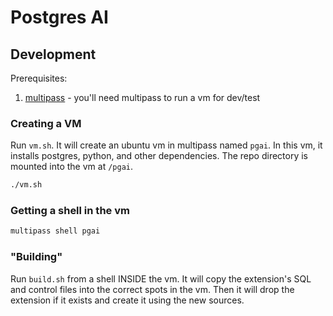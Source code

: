 # Postgres AI


## Development

Prerequisites:

1. [multipass](https://multipass.run/install) - you'll need multipass to run a vm for dev/test

### Creating a VM

Run `vm.sh`. It will create an ubuntu vm in multipass named `pgai`. 
In this vm, it installs postgres, python, and other dependencies.
The repo directory is mounted into the vm at `/pgai`.

```bash
./vm.sh
```

### Getting a shell in the vm

```bash
multipass shell pgai
```

### "Building"

Run `build.sh` from a shell INSIDE the vm. It will copy the extension's SQL and 
control files into the correct spots in the vm. Then it will drop the extension 
if it exists and create it using the new sources.


